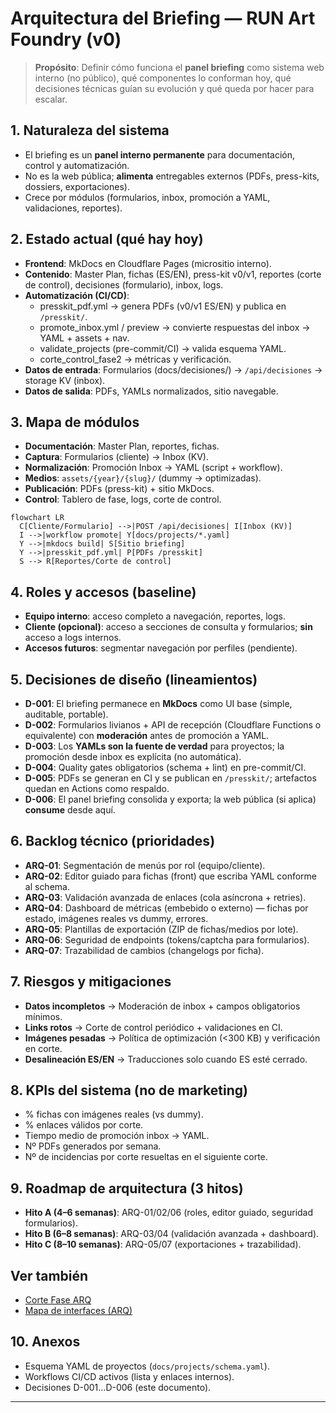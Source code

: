 # Arquitectura del Briefing — RUN Art Foundry (v0)

> **Propósito**: Definir cómo funciona el **panel briefing** como sistema web interno (no público), qué componentes lo conforman hoy, qué decisiones técnicas guían su evolución y qué queda por hacer para escalar.

## 1. Naturaleza del sistema
- El briefing es un **panel interno permanente** para documentación, control y automatización.  
- No es la web pública; **alimenta** entregables externos (PDFs, press-kits, dossiers, exportaciones).  
- Crece por módulos (formularios, inbox, promoción a YAML, validaciones, reportes).

## 2. Estado actual (qué hay hoy)
- **Frontend**: MkDocs en Cloudflare Pages (micrositio interno).  
- **Contenido**: Master Plan, fichas (ES/EN), press-kit v0/v1, reportes (corte de control), decisiones (formulario), inbox, logs.  
- **Automatización (CI/CD)**:  
  - presskit_pdf.yml → genera PDFs (v0/v1 ES/EN) y publica en `/presskit/`.  
  - promote_inbox.yml / preview → convierte respuestas del inbox → YAML + assets + nav.  
  - validate_projects (pre-commit/CI) → valida esquema YAML.  
  - corte_control_fase2 → métricas y verificación.  
- **Datos de entrada**: Formularios (docs/decisiones/) → `/api/decisiones` → storage KV (inbox).  
- **Datos de salida**: PDFs, YAMLs normalizados, sitio navegable.

## 3. Mapa de módulos
- **Documentación**: Master Plan, reportes, fichas.  
- **Captura**: Formularios (cliente) → Inbox (KV).  
- **Normalización**: Promoción Inbox → YAML (script + workflow).  
- **Medios**: `assets/{year}/{slug}/` (dummy → optimizadas).  
- **Publicación**: PDFs (press-kit) + sitio MkDocs.  
- **Control**: Tablero de fase, logs, corte de control.  

```mermaid
flowchart LR
  C[Cliente/Formulario] -->|POST /api/decisiones| I[Inbox (KV)]
  I -->|workflow promote| Y[docs/projects/*.yaml]
  Y -->|mkdocs build| S[Sitio briefing]
  Y -->|presskit_pdf.yml| P[PDFs /presskit]
  S --> R[Reportes/Corte de control]
```

## 4. Roles y accesos (baseline)

* **Equipo interno**: acceso completo a navegación, reportes, logs.
* **Cliente (opcional)**: acceso a secciones de consulta y formularios; **sin** acceso a logs internos.
* **Accesos futuros**: segmentar navegación por perfiles (pendiente).

## 5. Decisiones de diseño (lineamientos)

* **D-001**: El briefing permanece en **MkDocs** como UI base (simple, auditable, portable).
* **D-002**: Formularios livianos + API de recepción (Cloudflare Functions o equivalente) con **moderación** antes de promoción a YAML.
* **D-003**: Los **YAMLs son la fuente de verdad** para proyectos; la promoción desde inbox es explícita (no automática).
* **D-004**: Quality gates obligatorios (schema + lint) en pre-commit/CI.
* **D-005**: PDFs se generan en CI y se publican en `/presskit/`; artefactos quedan en Actions como respaldo.
* **D-006**: El panel briefing consolida y exporta; la web pública (si aplica) **consume** desde aquí.

## 6. Backlog técnico (prioridades)

* **ARQ-01**: Segmentación de menús por rol (equipo/cliente).
* **ARQ-02**: Editor guiado para fichas (front) que escriba YAML conforme al schema.
* **ARQ-03**: Validación avanzada de enlaces (cola asíncrona + retries).
* **ARQ-04**: Dashboard de métricas (embebido o externo) — fichas por estado, imágenes reales vs dummy, errores.
* **ARQ-05**: Plantillas de exportación (ZIP de fichas/medios por lote).
* **ARQ-06**: Seguridad de endpoints (tokens/captcha para formularios).
* **ARQ-07**: Trazabilidad de cambios (changelogs por ficha).

## 7. Riesgos y mitigaciones

* **Datos incompletos** → Moderación de inbox + campos obligatorios mínimos.
* **Links rotos** → Corte de control periódico + validaciones en CI.
* **Imágenes pesadas** → Política de optimización (<300 KB) y verificación en corte.
* **Desalineación ES/EN** → Traducciones solo cuando ES esté cerrado.

## 8. KPIs del sistema (no de marketing)

* % fichas con imágenes reales (vs dummy).
* % enlaces válidos por corte.
* Tiempo medio de promoción inbox → YAML.
* Nº PDFs generados por semana.
* Nº de incidencias por corte resueltas en el siguiente corte.

## 9. Roadmap de arquitectura (3 hitos)

* **Hito A (4–6 semanas)**: ARQ-01/02/06 (roles, editor guiado, seguridad formularios).
* **Hito B (6–8 semanas)**: ARQ-03/04 (validación avanzada + dashboard).
* **Hito C (8–10 semanas)**: ARQ-05/07 (exportaciones + trazabilidad).

## Ver también
- [Corte Fase ARQ](client_projects/runart_foundry/reports/corte_arq.md)
- [Mapa de interfaces (ARQ)](arq/mapa_interfaces.md)

## 10. Anexos

* Esquema YAML de proyectos (`docs/projects/schema.yaml`).
* Workflows CI/CD activos (lista y enlaces internos).
* Decisiones D-001…D-006 (este documento).

---
